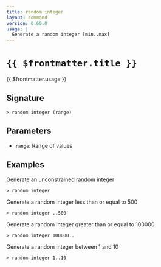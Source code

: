 ```yaml
---
title: random integer
layout: command
version: 0.60.0
usage: |
  Generate a random integer [min..max]
---
```


# `{{ $frontmatter.title }}`

<div style='white-space: pre-wrap;'>{{ $frontmatter.usage }}</div>

## Signature

`> random integer (range)`

## Parameters

- `range`: Range of values

## Examples

Generate an unconstrained random integer

```shell
> random integer
```

Generate a random integer less than or equal to 500

```shell
> random integer ..500
```

Generate a random integer greater than or equal to 100000

```shell
> random integer 100000..
```

Generate a random integer between 1 and 10

```shell
> random integer 1..10
```

